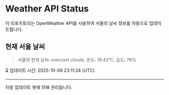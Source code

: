 
# Weather API Status

이 리포지토리는 OpenWeather API를 사용하여 서울의 날씨 정보를 자동으로 업데이트합니다.

## 현재 서울 날씨
> 서울의 현재 날씨: overcast clouds, 온도: 19.42°C, 습도: 76%

⏳ 업데이트 시간: 2025-10-09 23:11:24 (UTC)

---
자동 업데이트 봇에 의해 관리됩니다.
